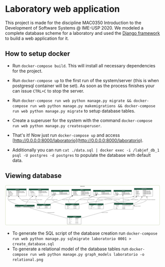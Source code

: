 # Laboratory web application

This project is made for the discipline MAC0350 Introduction to the Development of Software Systems @ IME-USP 2020. We modeled a complete database scheme for a laboratory and used the [Django framework](https://www.djangoproject.com/) to build a web application for it.

## How to setup docker

- Run `docker-compose build`. This will install all necessary dependencies for the project.
- Run `docker-compose up` to the first run of the system/server (this is when postgresql container will be set). As soon as the process finishes your can issue `CTRL+C` to stop the server.
- Run `docker-compose run web python manage.py migrate && docker-compose run web python manage.py makemigrations && docker-compose run web python manage.py migrate` to setup database tables.
- Create a superuser for the system with the command `docker-compose run web python manage.py createsuperuser`.
- That's it! Now just run `docker-compose up` and access [http://0.0.0.0:8000/laboratorio](http://0.0.0.0:8000/laboratorio).

- Additionally you can run `cat ./data.sql | docker exec -i /labjef_db_1 psql -U postgres -d postgres` to populate the database with default data.

## Viewing database

![relational model](relational.png)

- To generate the SQL script of the database creation run `docker-compose run web python manage.py sqlmigrate laboratorio 0001 > create_database.sql`
- To generate a relational model of the database tables run `docker-compose run web python manage.py graph_models laboratorio -o relational.png`
